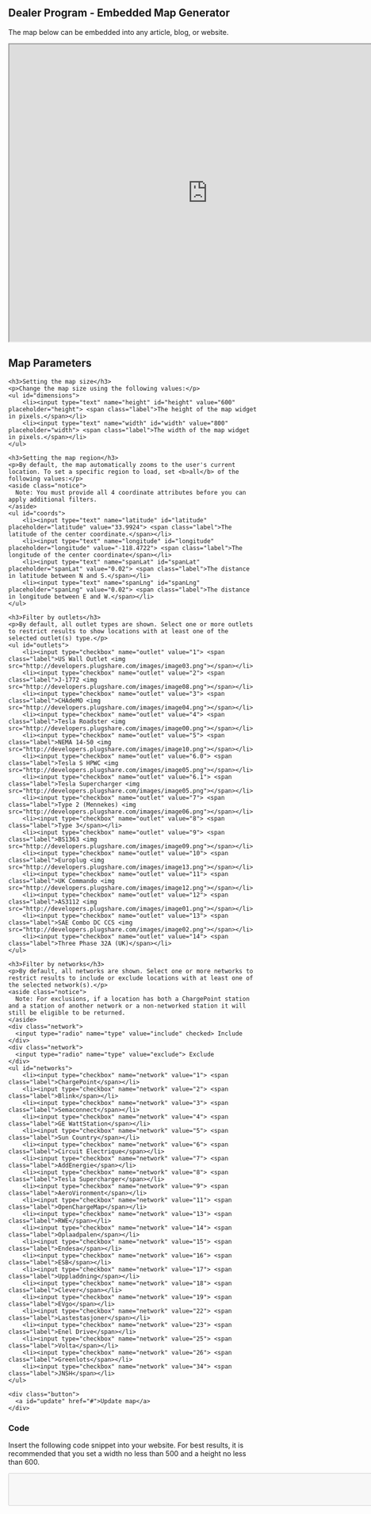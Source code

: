 <div id="embed">
  <h2>Dealer Program - Embedded Map Generator</h2>
  <p>The map below can be embedded into any article, blog, or website.</p>
  <p id="widget"><iframe src="https://www.plugshare.com/widget.html?latitude=&amp;longitude=&amp;spanLat=&amp;spanLng=" width="800" height="600"></iframe></p>

  <div id="parameters">
    <h2>Map Parameters</h2>

    <h3>Setting the map size</h3>
    <p>Change the map size using the following values:</p>
    <ul id="dimensions">
        <li><input type="text" name="height" id="height" value="600" placeholder="height"> <span class="label">The height of the map widget in pixels.</span></li>
        <li><input type="text" name="width" id="width" value="800" placeholder="width"> <span class="label">The width of the map widget in pixels.</span></li>
    </ul>

    <h3>Setting the map region</h3>
    <p>By default, the map automatically zooms to the user's current location. To set a specific region to load, set <b>all</b> of the following values:</p>
    <aside class="notice">
      Note: You must provide all 4 coordinate attributes before you can apply additional filters.
    </aside>
    <ul id="coords">
        <li><input type="text" name="latitude" id="latitude" placeholder="latitude" value="33.9924"> <span class="label">The latitude of the center coordinate.</span></li>
        <li><input type="text" name="longitude" id="longitude" placeholder="longitude" value="-118.4722"> <span class="label">The longitude of the center coordinate</span></li>
        <li><input type="text" name="spanLat" id="spanLat" placeholder="spanLat" value="0.02"> <span class="label">The distance in latitude between N and S.</span></li>
        <li><input type="text" name="spanLng" id="spanLng" placeholder="spanLng" value="0.02"> <span class="label">The distance in longitude between E and W.</span></li>
    </ul>

    <h3>Filter by outlets</h3>
    <p>By default, all outlet types are shown. Select one or more outlets to restrict results to show locations with at least one of the selected outlet(s) type.</p>
    <ul id="outlets">
        <li><input type="checkbox" name="outlet" value="1"> <span class="label">US Wall Outlet <img src="http://developers.plugshare.com/images/image03.png"></span></li>
        <li><input type="checkbox" name="outlet" value="2"> <span class="label">J-1772 <img src="http://developers.plugshare.com/images/image08.png"></span></li>
        <li><input type="checkbox" name="outlet" value="3"> <span class="label">CHAdeMO <img src="http://developers.plugshare.com/images/image04.png"></span></li>
        <li><input type="checkbox" name="outlet" value="4"> <span class="label">Tesla Roadster <img src="http://developers.plugshare.com/images/image00.png"></span></li>
        <li><input type="checkbox" name="outlet" value="5"> <span class="label">NEMA 14-50 <img src="http://developers.plugshare.com/images/image10.png"></span></li>
        <li><input type="checkbox" name="outlet" value="6.0"> <span class="label">Tesla S HPWC <img src="http://developers.plugshare.com/images/image05.png"></span></li>
        <li><input type="checkbox" name="outlet" value="6.1"> <span class="label">Tesla Supercharger <img src="http://developers.plugshare.com/images/image05.png"></span></li>
        <li><input type="checkbox" name="outlet" value="7"> <span class="label">Type 2 (Mennekes) <img src="http://developers.plugshare.com/images/image06.png"></span></li>
        <li><input type="checkbox" name="outlet" value="8"> <span class="label">Type 3</span></li>
        <li><input type="checkbox" name="outlet" value="9"> <span class="label">BS1363 <img src="http://developers.plugshare.com/images/image09.png"></span></li>
        <li><input type="checkbox" name="outlet" value="10"> <span class="label">Europlug <img src="http://developers.plugshare.com/images/image13.png"></span></li>
        <li><input type="checkbox" name="outlet" value="11"> <span class="label">UK Commando <img src="http://developers.plugshare.com/images/image12.png"></span></li>
        <li><input type="checkbox" name="outlet" value="12"> <span class="label">AS3112 <img src="http://developers.plugshare.com/images/image01.png"></span></li>
        <li><input type="checkbox" name="outlet" value="13"> <span class="label">SAE Combo DC CCS <img src="http://developers.plugshare.com/images/image02.png"></span></li>
        <li><input type="checkbox" name="outlet" value="14"> <span class="label">Three Phase 32A (UK)</span></li>
    </ul>

    <h3>Filter by networks</h3>
    <p>By default, all networks are shown. Select one or more networks to restrict results to include or exclude locations with at least one of the selected network(s).</p>
    <aside class="notice">
      Note: For exclusions, if a location has both a ChargePoint station and a station of another network or a non-networked station it will still be eligible to be returned.
    </aside>
    <div class="network">
      <input type="radio" name="type" value="include" checked> Include
    </div>
    <div class="network">
      <input type="radio" name="type" value="exclude"> Exclude
    </div>
    <ul id="networks">
        <li><input type="checkbox" name="network" value="1"> <span class="label">ChargePoint</span></li>
        <li><input type="checkbox" name="network" value="2"> <span class="label">Blink</span></li>
        <li><input type="checkbox" name="network" value="3"> <span class="label">Semaconnect</span></li>
        <li><input type="checkbox" name="network" value="4"> <span class="label">GE WattStation</span></li>
        <li><input type="checkbox" name="network" value="5"> <span class="label">Sun Country</span></li>
        <li><input type="checkbox" name="network" value="6"> <span class="label">Circuit Electrique</span></li>
        <li><input type="checkbox" name="network" value="7"> <span class="label">AddEnergie</span></li>
        <li><input type="checkbox" name="network" value="8"> <span class="label">Tesla Supercharger</span></li>
        <li><input type="checkbox" name="network" value="9"> <span class="label">AeroVironment</span></li>
        <li><input type="checkbox" name="network" value="11"> <span class="label">OpenChargeMap</span></li>
        <li><input type="checkbox" name="network" value="13"> <span class="label">RWE</span></li>
        <li><input type="checkbox" name="network" value="14"> <span class="label">Oplaadpalen</span></li>
        <li><input type="checkbox" name="network" value="15"> <span class="label">Endesa</span></li>
        <li><input type="checkbox" name="network" value="16"> <span class="label">ESB</span></li>
        <li><input type="checkbox" name="network" value="17"> <span class="label">Uppladdning</span></li>
        <li><input type="checkbox" name="network" value="18"> <span class="label">Clever</span></li>
        <li><input type="checkbox" name="network" value="19"> <span class="label">EVgo</span></li>
        <li><input type="checkbox" name="network" value="22"> <span class="label">Lastestasjoner</span></li>
        <li><input type="checkbox" name="network" value="23"> <span class="label">Enel Drive</span></li>
        <li><input type="checkbox" name="network" value="25"> <span class="label">Volta</span></li>
        <li><input type="checkbox" name="network" value="26"> <span class="label">Greenlots</span></li>
        <li><input type="checkbox" name="network" value="34"> <span class="label">JNSH</span></li>
    </ul>

    <div class="button">
      <a id="update" href="#">Update map</a>
    </div>
  </div>

  <h3>Code</h3>
  <p>Insert the following code snippet into your website. For best results, it is recommended that you set a width no less than 500 and a height no less than 600.</p>

  <textarea id="code" rows="4" cols="100" disabled></textarea>
</div>